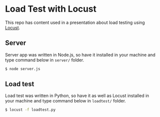 # Load Test with Locust

This repo has content used in a presentation about load testing using [Locust](https://locust.io).

## Server

Server app was written in Node.js, so have it installed in your machine and type command below in `server/` folder.

```sh
$ node server.js
```

## Load test

Load test was written in Python, so have it as well as Locust installed in your machine and type command below in `loadtest/` folder.

```sh
$ locust -f loadtest.py
```
